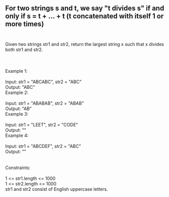 ## For two strings s and t, we say "t divides s" if and only if s = t + ... + t  (t concatenated with itself 1 or more times) <br> <br> 
Given two strings str1 and str2, return the largest string x such that x divides both str1 and str2. <br> <br> <br> <br> 
Example 1: <br> <br> 
Input: str1 = "ABCABC", str2 = "ABC" <br> 
Output: "ABC" <br> 
Example 2: <br> <br> 
Input: str1 = "ABABAB", str2 = "ABAB" <br> 
Output: "AB" <br> 
Example 3: <br> <br> 
Input: str1 = "LEET", str2 = "CODE" <br> 
Output: "" <br> 
Example 4: <br> <br> 
Input: str1 = "ABCDEF", str2 = "ABC" <br> 
Output: "" <br> <br> <br> 
Constraints: <br> <br> 
1 <= str1.length <= 1000 <br> 
1 <= str2.length <= 1000 <br> 
str1 and str2 consist of English uppercase letters. <br> 
